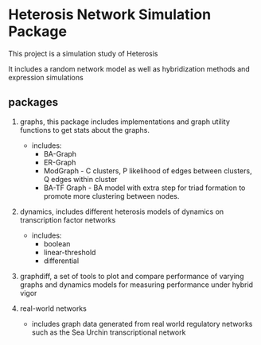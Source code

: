 Heterosis Network Simulation Package
====================================

This project is a simulation study of Heterosis

It includes a random network model as well as 
hybridization methods and expression simulations


packages
--------
1. graphs, this package includes implementations and graph utility functions to get stats about the graphs.
   - includes:
     + BA-Graph
     + ER-Graph
     + ModGraph - C clusters, P likelihood of edges between clusters, Q edges
       within cluster
     + BA-TF Graph - BA model with extra step for triad formation to promote
       more clustering between nodes.
2. dynamics, includes different heterosis models of dynamics on transcription
   factor networks
   - includes:
     + boolean
     + linear-threshold
     + differential 
3. graphdiff, a set of tools to plot and compare performance of varying graphs
   and dynamics models for measuring performance under hybrid vigor

4. real-world networks
   - includes graph data generated from real world regulatory networks such as 
     the Sea Urchin transcriptional network

